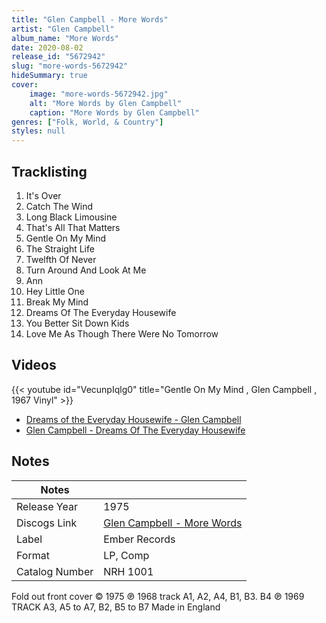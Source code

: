 ```yaml
---
title: "Glen Campbell - More Words"
artist: "Glen Campbell"
album_name: "More Words"
date: 2020-08-02
release_id: "5672942"
slug: "more-words-5672942"
hideSummary: true
cover:
    image: "more-words-5672942.jpg"
    alt: "More Words by Glen Campbell"
    caption: "More Words by Glen Campbell"
genres: ["Folk, World, & Country"]
styles: null
---
```


## Tracklisting
1. It's Over
2. Catch The Wind
3. Long Black Limousine
4. That's All That Matters
5. Gentle On My Mind
6. The Straight Life
7. Twelfth Of Never
8.  Turn Around And Look At Me
9. Ann
10. Hey Little One
11. Break My Mind
12. Dreams Of The Everyday Housewife
13. You Better Sit Down Kids
14. Love Me As Though There Were No Tomorrow

## Videos
{{< youtube id="VecunpIqlg0" title="Gentle On My Mind , Glen Campbell , 1967 Vinyl" >}}
- [Dreams of the Everyday Housewife - Glen Campbell](https://www.youtube.com/watch?v=owoRK0rHUk8)
- [Glen Campbell - Dreams Of The Everyday Housewife](https://www.youtube.com/watch?v=LonUQ5o-vLc)


## Notes

| Notes          |             |
| ---------------| ----------- |
| Release Year   | 1975 |
| Discogs Link   | [Glen Campbell - More Words](https://www.discogs.com/release/5672942-Glen-Campbell-More-Words) |
| Label          | Ember Records |
| Format         | LP, Comp |
| Catalog Number | NRH 1001 |

Fold out front cover © 1975 ℗ 1968 track A1, A2, A4, B1, B3. B4 ℗ 1969 TRACK A3, A5 to A7, B2, B5 to B7  Made in England 

